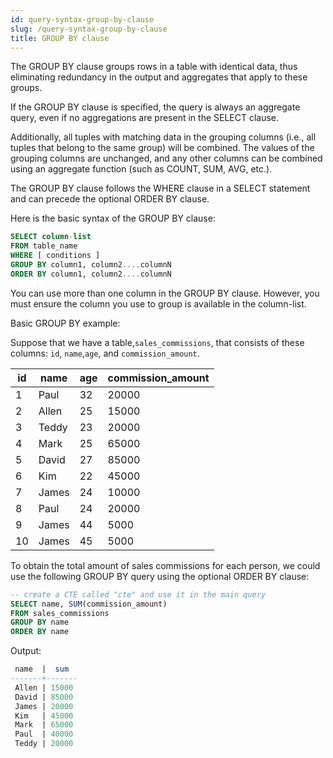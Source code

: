 ```yaml
---
id: query-syntax-group-by-clause
slug: /query-syntax-group-by-clause
title: GROUP BY clause
---
```


The GROUP BY clause groups rows in a table with identical data, thus eliminating redundancy in the output and aggregates that apply to these groups.

If the GROUP BY clause is specified, the query is always an aggregate query, even if no aggregations are present in the SELECT clause.

Additionally, all tuples with matching data in the grouping columns (i.e., all tuples that belong to the same group) will be combined. The values of the grouping columns are unchanged, and any other columns can be combined using an aggregate function (such as COUNT, SUM, AVG, etc.).

The GROUP BY clause follows the WHERE clause in a SELECT statement and can precede the optional ORDER BY clause.

Here is the basic syntax of the GROUP BY clause:

```sql
SELECT column-list
FROM table_name
WHERE [ conditions ]
GROUP BY column1, column2....columnN
ORDER BY column1, column2....columnN
```

You can use more than one column in the GROUP BY clause. However, you must ensure the column you use to group is available in the column-list.


Basic GROUP BY example:


Suppose that we have a table,`sales_commissions`, that consists of these columns: `id`, `name`,`age`, and `commission_amount`.

| id | name  | age | commission_amount |
|----|-------|-----|-------------------|
|  1 | Paul  |  32 |  20000            |
|  2 | Allen |  25 |  15000            |
|  3 | Teddy |  23 |  20000            |
|  4 | Mark  |  25 |  65000            |
|  5 | David |  27 |  85000            |
|  6 | Kim   |  22 |  45000            |
|  7 | James |  24 |  10000            |
|  8 | Paul  |  24 |  20000            |
|  9 | James |  44 |   5000            |
| 10 | James |  45 |   5000            |


To obtain the total amount of sales commissions for each person, we could use the following  GROUP BY query using the optional ORDER BY clause:

```sql
-- create a CTE called "cte" and use it in the main query
SELECT name, SUM(commission_amount)
FROM sales_commissions
GROUP BY name 
ORDER BY name
```

Output:

```sql
 name  |  sum
-------+-------
 Allen | 15000
 David | 85000
 James | 20000
 Kim   | 45000
 Mark  | 65000
 Paul  | 40000
 Teddy | 20000
```

